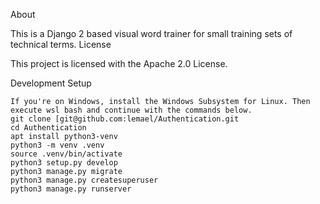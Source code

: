 About

This is a Django 2 based visual word trainer for small training sets of technical terms.
License

This project is licensed with the Apache 2.0 License.

Development Setup

    If you're on Windows, install the Windows Subsystem for Linux. Then execute wsl bash and continue with the commands below.
    git clone [git@github.com:lemael/Authentication.git
    cd Authentication
    apt install python3-venv
    python3 -m venv .venv
    source .venv/bin/activate
    python3 setup.py develop
    python3 manage.py migrate
    python3 manage.py createsuperuser
    python3 manage.py runserver


